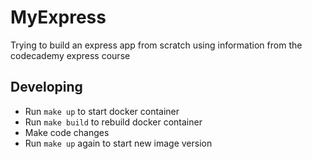 # MyExpress

Trying to build an express app from scratch using information from the codecademy express course

## Developing
- Run `make up` to start docker container
- Run `make build` to rebuild docker container
- Make code changes
- Run `make up` again to start new image version


